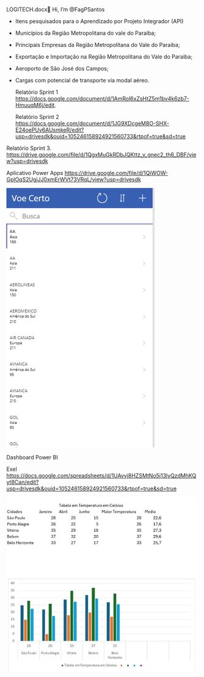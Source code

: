  LOGITECH.docx👋 Hi, I’m @FagPSantos
- Itens pesquisados para o Aprendizado por Projeto Integrador (API)
- Municípios da Região Metropolitana do vale do Paraiba;
- Principais Empresas da Região Metropolitana do Vale do Paraiba;
- Exportação e Importação na Região Metropolitana do Vale do Paraiba;
- Aeroporto de São José dos Campos;
- Cargas com potencial de transporte via modal aéreo.

  Relatório Sprint 1
https://docs.google.com/document/d/1AmRol6xZsHtZ5m1bv4k6zb7-HmuuqM6j/edit.

  Relatório Sprint 2
https://docs.google.com/document/d/1JG9XDcgeM8O-SHX-E24oePUv6AUsmkeR/edit?usp=drivesdk&ouid=105246158924921560733&rtpof=true&sd=true

Relatório Sprint 3.
https://drive.google.com/file/d/1QgxMuGkRDbJQKttz_v_gnec2_th6_DBF/view?usp=drivesdk


Aplicativo Power Apps 
https://drive.google.com/file/d/1QiWOW-GplOqS2UgjJJ0xmErWVt73VRqL/view?usp=drivesdk

![Aplicativo PowerApps](Capturar.PNG)

Dashboard Power BI 

Exel 
https://docs.google.com/spreadsheets/d/1UAvyj8HZSMtNo5j13lyQzdMhKQyt8Can/edit?usp=drivesdk&ouid=105246158924921560733&rtpof=true&sd=true


![Exel](Screenshot_20240607_001728_Excel.jpg)

